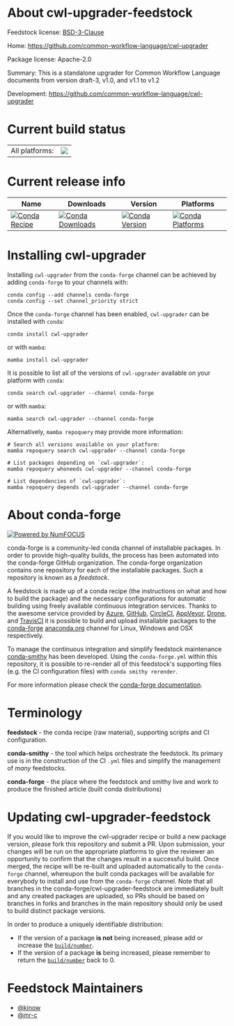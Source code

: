 About cwl-upgrader-feedstock
============================

Feedstock license: [BSD-3-Clause](https://github.com/conda-forge/cwl-upgrader-feedstock/blob/main/LICENSE.txt)

Home: https://github.com/common-workflow-language/cwl-upgrader

Package license: Apache-2.0

Summary: This is a standalone upgrader for Common Workflow Language documents from version draft-3, v1.0, and v1.1 to v1.2

Development: https://github.com/common-workflow-language/cwl-upgrader

Current build status
====================


<table><tr><td>All platforms:</td>
    <td>
      <a href="https://dev.azure.com/conda-forge/feedstock-builds/_build/latest?definitionId=17250&branchName=main">
        <img src="https://dev.azure.com/conda-forge/feedstock-builds/_apis/build/status/cwl-upgrader-feedstock?branchName=main">
      </a>
    </td>
  </tr>
</table>

Current release info
====================

| Name | Downloads | Version | Platforms |
| --- | --- | --- | --- |
| [![Conda Recipe](https://img.shields.io/badge/recipe-cwl--upgrader-green.svg)](https://anaconda.org/conda-forge/cwl-upgrader) | [![Conda Downloads](https://img.shields.io/conda/dn/conda-forge/cwl-upgrader.svg)](https://anaconda.org/conda-forge/cwl-upgrader) | [![Conda Version](https://img.shields.io/conda/vn/conda-forge/cwl-upgrader.svg)](https://anaconda.org/conda-forge/cwl-upgrader) | [![Conda Platforms](https://img.shields.io/conda/pn/conda-forge/cwl-upgrader.svg)](https://anaconda.org/conda-forge/cwl-upgrader) |

Installing cwl-upgrader
=======================

Installing `cwl-upgrader` from the `conda-forge` channel can be achieved by adding `conda-forge` to your channels with:

```
conda config --add channels conda-forge
conda config --set channel_priority strict
```

Once the `conda-forge` channel has been enabled, `cwl-upgrader` can be installed with `conda`:

```
conda install cwl-upgrader
```

or with `mamba`:

```
mamba install cwl-upgrader
```

It is possible to list all of the versions of `cwl-upgrader` available on your platform with `conda`:

```
conda search cwl-upgrader --channel conda-forge
```

or with `mamba`:

```
mamba search cwl-upgrader --channel conda-forge
```

Alternatively, `mamba repoquery` may provide more information:

```
# Search all versions available on your platform:
mamba repoquery search cwl-upgrader --channel conda-forge

# List packages depending on `cwl-upgrader`:
mamba repoquery whoneeds cwl-upgrader --channel conda-forge

# List dependencies of `cwl-upgrader`:
mamba repoquery depends cwl-upgrader --channel conda-forge
```


About conda-forge
=================

[![Powered by
NumFOCUS](https://img.shields.io/badge/powered%20by-NumFOCUS-orange.svg?style=flat&colorA=E1523D&colorB=007D8A)](https://numfocus.org)

conda-forge is a community-led conda channel of installable packages.
In order to provide high-quality builds, the process has been automated into the
conda-forge GitHub organization. The conda-forge organization contains one repository
for each of the installable packages. Such a repository is known as a *feedstock*.

A feedstock is made up of a conda recipe (the instructions on what and how to build
the package) and the necessary configurations for automatic building using freely
available continuous integration services. Thanks to the awesome service provided by
[Azure](https://azure.microsoft.com/en-us/services/devops/), [GitHub](https://github.com/),
[CircleCI](https://circleci.com/), [AppVeyor](https://www.appveyor.com/),
[Drone](https://cloud.drone.io/welcome), and [TravisCI](https://travis-ci.com/)
it is possible to build and upload installable packages to the
[conda-forge](https://anaconda.org/conda-forge) [anaconda.org](https://anaconda.org/)
channel for Linux, Windows and OSX respectively.

To manage the continuous integration and simplify feedstock maintenance
[conda-smithy](https://github.com/conda-forge/conda-smithy) has been developed.
Using the ``conda-forge.yml`` within this repository, it is possible to re-render all of
this feedstock's supporting files (e.g. the CI configuration files) with ``conda smithy rerender``.

For more information please check the [conda-forge documentation](https://conda-forge.org/docs/).

Terminology
===========

**feedstock** - the conda recipe (raw material), supporting scripts and CI configuration.

**conda-smithy** - the tool which helps orchestrate the feedstock.
                   Its primary use is in the construction of the CI ``.yml`` files
                   and simplify the management of *many* feedstocks.

**conda-forge** - the place where the feedstock and smithy live and work to
                  produce the finished article (built conda distributions)


Updating cwl-upgrader-feedstock
===============================

If you would like to improve the cwl-upgrader recipe or build a new
package version, please fork this repository and submit a PR. Upon submission,
your changes will be run on the appropriate platforms to give the reviewer an
opportunity to confirm that the changes result in a successful build. Once
merged, the recipe will be re-built and uploaded automatically to the
`conda-forge` channel, whereupon the built conda packages will be available for
everybody to install and use from the `conda-forge` channel.
Note that all branches in the conda-forge/cwl-upgrader-feedstock are
immediately built and any created packages are uploaded, so PRs should be based
on branches in forks and branches in the main repository should only be used to
build distinct package versions.

In order to produce a uniquely identifiable distribution:
 * If the version of a package **is not** being increased, please add or increase
   the [``build/number``](https://docs.conda.io/projects/conda-build/en/latest/resources/define-metadata.html#build-number-and-string).
 * If the version of a package **is** being increased, please remember to return
   the [``build/number``](https://docs.conda.io/projects/conda-build/en/latest/resources/define-metadata.html#build-number-and-string)
   back to 0.

Feedstock Maintainers
=====================

* [@kinow](https://github.com/kinow/)
* [@mr-c](https://github.com/mr-c/)

